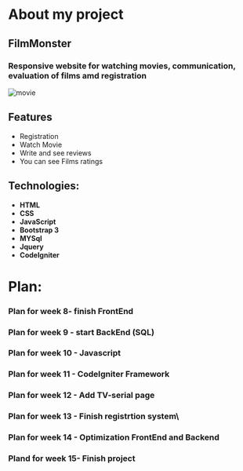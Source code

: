 # About my project
## FilmMonster 

### Responsive website for watching movies, communication, evaluation of films amd registration
<img alt="movie" src = "https://dcmp.org/images/learning_center/34/34-1.jpg">

## Features

- Registration
- Watch Movie
- Write and see reviews
- You can see Films ratings

## Technologies:

- **HTML**
- **CSS**
- **JavaScript**
- **Bootstrap 3**
- **MYSql**
- **Jquery**
- **CodeIgniter**

# Plan:
### Plan for week 8- finish FrontEnd
### Plan for week 9 - start BackEnd (SQL)
### Plan for week 10 - Javascript
### Plan for week 11 - CodeIgniter Framework
### Plan for week 12 - Add TV-serial page
### Plan for week 13 - Finish registrtion system\
### Plan for week 14 - Optimization FrontEnd and Backend
### Pland for week 15- Finish project
